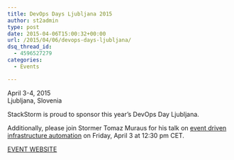 ```yaml
---
title: DevOps Days Ljubljana 2015
author: st2admin
type: post
date: 2015-04-06T15:00:32+00:00
url: /2015/04/06/devops-days-ljubljana/
dsq_thread_id:
  - 4596527279
categories:
  - Events

---
```

April 3-4, 2015  
Ljubljana, Slovenia

StackStorm is proud to sponsor this year&#8217;s DevOps Day Ljubljana.

Additionally, please join Stormer Tomaz Muraus for his talk on <a href="http://www.devopsdays.org/events/2015-ljubljana/proposals/Event%20driven%20infrastructure%20automation%20with%20StackStorm/" target="_blank">event driven infrastructure automation</a> on Friday, April 3 at 12:30 pm CET.

<a href="http://www.devopsdays.org/events/2015-ljubljana/" target="_blank">EVENT WEBSITE</a>